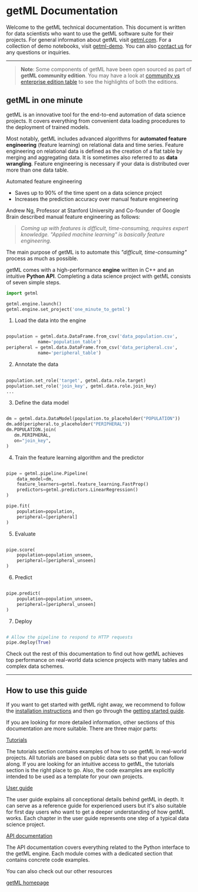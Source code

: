 # getML Documentation

Welcome to the getML technical documentation. This document is written for data
scientists who want to use the getML software suite for their projects. For
general information about getML visit [getml.com](https://getml.com). For a collection of
demo notebooks, visit [getml-demo](https://github.com/getml/getml-demo). You can also [contact
us](https://getml.com/contact/lets-talk) for any questions or inquiries.

____

> __Note__:
> Some components of getML have been open sourced as part of **getML community edition**. 
> You may have a look at 
> [community vs enterprise edition table](home/getting_started/getting_started#community-vs-enterprise-edition)
> to see the highlights of both the editions. 

## getML in one minute 

getML is an innovative tool for the end-to-end automation of data
science projects. It covers everything from convenient data loading procedures 
to the deployment of trained models. 

Most notably, getML includes advanced algorithms for
**automated feature engineering** (feature learning) on relational data and time
series. Feature engineering on relational data is defined as the creation of a 
flat table by merging and aggregating data. It is sometimes also referred to
as **data wrangling**. Feature engineering is necessary if your data is distributed
over more than one data table.

Automated feature engineering

* Saves up to 90% of the time spent on a data science project
* Increases the prediction accuracy over manual feature engineering 

Andrew Ng, Professor at Stanford
University and Co-founder of Google Brain described manual feature engineering as follows:

> *Coming up with features is difficult, time-consuming, requires expert
> knowledge. "Applied machine learning" is basically feature engineering.*

The main purpose of getML is to automate this *"difficult, time-consuming"* process as much
as possible.

getML comes with a high-performance **engine** written in C++ and an intuitive
**Python API**. Completing a data science project with getML consists of seven
simple steps.

```python
import getml

getml.engine.launch()
getml.engine.set_project('one_minute_to_getml')
```

1. Load the data into the engine

```python

population = getml.data.DataFrame.from_csv('data_population.csv',
            name='population_table')
peripheral = getml.data.DataFrame.from_csv('data_peripheral.csv',
            name='peripheral_table')
```
2. Annotate the data

```python
            
population.set_role('target', getml.data.role.target)
population.set_role('join_key', getml.data.role.join_key)
...
```
3. Define the data model

```python

dm = getml.data.DataModel(population.to_placeholder("POPULATION"))
dm.add(peripheral.to_placeholder("PERIPHERAL"))
dm.POPULATION.join(
   dm.PERIPHERAL,
   on="join_key",
)
```
4. Train the feature learning algorithm and the predictor

```python 

pipe = getml.pipeline.Pipeline(
    data_model=dm,
    feature_learners=getml.feature_learning.FastProp()
    predictors=getml.predictors.LinearRegression()
)

pipe.fit(
    population=population,
    peripheral=[peripheral]
)
```
5. Evaluate

```python

pipe.score(
    population=population_unseen,
    peripheral=[peripheral_unseen]
)
```
6. Predict   

```python

pipe.predict(
    population=population_unseen,
    peripheral=[peripheral_unseen]
)
```
7. Deploy

```python 

# Allow the pipeline to respond to HTTP requests
pipe.deploy(True)
```
Check out the rest of this documentation to find out how getML achieves top
performance on real-world data science projects with many tables and complex
data schemes.

____

## How to use this guide

If you want to get started with getML right away, we recommend to follow the
[installation instructions](installation) and then go through the
[getting started guide](getting_started). 

If you are looking for more detailed information, other sections of this
documentation are more suitable. There are three major parts: 

[Tutorials](https://github.com/getml/getml-demo)

  The tutorials section contains examples of how to use getML in 
  real-world projects. All tutorials are based on public data sets 
  so that
  you can follow along. If you are looking for an intuitive access to
  getML, the tutorials section is the right place to go. Also, the
  code examples are explicitly intended to be used as a template for
  your own projects.  

[User guide](#user_guide)

  The user guide explains all conceptional details behind getML in
  depth. It can serve as a reference guide for experienced users but it's also
  suitable for first day users who want to get a deeper understanding
  of how getML works. Each chapter in the
  user guide represents one step of a typical data science project.

[API documentation](#python_api)

  The API documentation covers everything related to the Python
  interface to the getML engine. Each module comes with a dedicated
  section that contains concrete code examples.

You can also check out our other resources

[getML homepage](https://getml.com)
